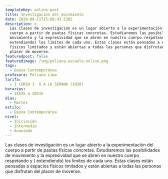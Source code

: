 ```yaml
---
templateKey: online-post
title: Investigación del movimiento
date: 2020-08-11T15:08:43.538Z
description: >
  Las clases de investigación es un lugar abierto a la experimentación del
  cuerpo a partir de pautas físicas concretas. Estudiaremos las posibilidades de
  movimiento y la expresividad que se abren en nuestro cuerpo respetando y (
  extendiendo) los limites de cada uno. Estas clases están pensadas a espacios
  físicos limitados y están abiertas a todas las personas que disfrutan del
  placer de moverse.
featuredpost: false
featuredimage: /img/poliana-escuela-online.png
tags:
  - Danza Contemporánea
profesora: Poliana Lima
tarifa:
  - 1 CURSO 1  X A LA SEMANA (1H30)
horarios:
  - 18h45 a 20h15
dias:
  - Martes
estilo:
  - Danza Contemporárea
nivel:
  - Iniciación
  - Intermedio
  - Avanzado
---
```


Las clases de investigación es un lugar abierto a la experimentación del cuerpo a partir de pautas físicas concretas. Estudiaremos las posibilidades de movimiento y la expresividad que se abren en nuestro cuerpo respetando y ( extendiendo) los limites de cada uno. Estas clases están pensadas a espacios físicos limitados y están abiertas a todas las personas que disfrutan del placer de moverse.
